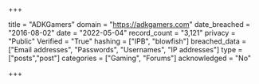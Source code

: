+++

title = "ADKGamers"
domain = "https://adkgamers.com"
date_breached = "2016-08-02"
date = "2022-05-04"
record_count = "3,121"
privacy = "Public"
Verified = "True"
hashing = ["IPB", "blowfish"]
breached_data = ["Email addresses", "Passwords", "Usernames", "IP addresses"]
type = ["posts","post"]
categories = ["Gaming", "Forums"]
acknowledged = "No"


+++




